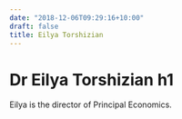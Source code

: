 ```yaml
---
date: "2018-12-06T09:29:16+10:00"
draft: false
title: Eilya Torshizian
---
```


# Dr Eilya Torshizian h1

Eilya is the director of Principal Economics.